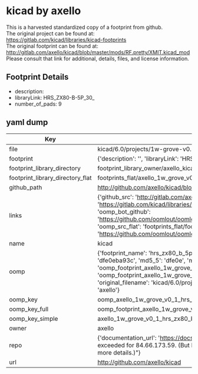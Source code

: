 # kicad by axello  
This is a harvested standardized copy of a footprint from github.  
The original project can be found at:  
https://gitlab.com/kicad/libraries/kicad-footprints  
The original footprint can be found at:
http://gitlab.com/axello/kicad/blob/master/mods/RF.pretty/XMIT.kicad_mod
Please consult that link for additional, details, files, and license information.  
## Footprint Details
* description:   
* libraryLink: HRS_ZX80-B-5P_30_  
* number_of_pads: 9  
## yaml dump  
| Key | Value |  
| --- | --- |  
| file | kicad/6.0/projects/1w-grove-v0.1/1w-grove-v0.1.pretty/HRS_ZX80-B-5P(30).kicad_mod |  
| footprint | {'description': '', 'libraryLink': 'HRS_ZX80-B-5P_30_', 'number_of_pads': 9} |  
| footprint_library_directory | footprint_library_owner/axello_kicad |  
| footprint_library_directory_flat | footprints_flat/axello_1w_grove_v0_1_hrs_zx80_b_5p(30)/working |  
| github_path | http://github.com/axello/kicad/blob/master/6.0/projects/1w-grove-v0.1/1w-grove-v0.1.pretty/HRS_ZX80-B-5P(30).kicad_mod |  
| links | {'github_src': 'http://gitlab.com/axello/kicad/blob/master/mods/RF.pretty/XMIT.kicad_mod', 'github_src_repo': 'https://gitlab.com/kicad/libraries/kicad-footprints', 'oomp_bot': 'footprints/axello_1w_grove_v0_1_hrs_zx80_b_5p(30)/working', 'oomp_bot_github': 'https://github.com/oomlout/oomlout_oomp_footprint_bot/tree/main/footprints/axello_1w_grove_v0_1_hrs_zx80_b_5p(30)/working', 'oomp_src_flat': 'footprints_flat/footprints_flat/axello_1w_grove_v0_1_hrs_zx80_b_5p(30)/working', 'oomp_src_flat_github': 'https://github.com/oomlout/oomlout_oomp_footprint_src/tree/main/footprints_flat/axello_1w_grove_v0_1_hrs_zx80_b_5p(30)/working'} |  
| name | kicad |  
| oomp | {'footprint_name': 'hrs_zx80_b_5p(30)', 'library_name': '1w_grove_v0_1', 'md5': 'dfe0eba93ce4598e33c10f48ed8f0cd6', 'md5_10': 'dfe0eba93c', 'md5_5': 'dfe0e', 'md5_6': 'dfe0eb', 'oomp_key': 'oomp_axello_1w_grove_v0_1_hrs_zx80_b_5p(30)', 'oomp_key_extra': 'oomp_footprint_axello_1w_grove_v0_1_hrs_zx80_b_5p(30)', 'oomp_key_full': 'oomp_footprint_axello_1w_grove_v0_1_hrs_zx80_b_5p(30)_dfe0eb', 'oomp_key_simple': 'axello_1w_grove_v0_1_hrs_zx80_b_5p(30)', 'original_filename': 'kicad/6.0/projects/1w-grove-v0.1/1w-grove-v0.1.pretty/HRS_ZX80-B-5P(30).kicad_mod', 'owner_name': 'axello'} |  
| oomp_key | oomp_axello_1w_grove_v0_1_hrs_zx80_b_5p(30) |  
| oomp_key_full | oomp_footprint_axello_1w_grove_v0_1_hrs_zx80_b_5p(30) |  
| oomp_key_simple | axello_1w_grove_v0_1_hrs_zx80_b_5p(30) |  
| owner | axello |  
| repo | {'documentation_url': 'https://docs.github.com/rest/overview/resources-in-the-rest-api#rate-limiting', 'message': "API rate limit exceeded for 84.66.173.59. (But here's the good news: Authenticated requests get a higher rate limit. Check out the documentation for more details.)"} |  
| url | http://github.com/axello/kicad |  


